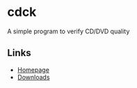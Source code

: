 # cdck
A simple program to verify CD/DVD quality

## Links
* [Homepage](http://swaj.net)
* [Downloads](http://swaj.net/unix/index.html)
